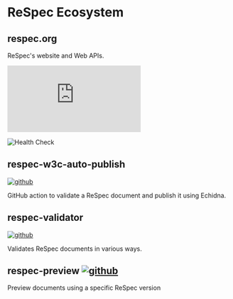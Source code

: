 # ReSpec Ecosystem

## respec.org

ReSpec's website and Web APIs.

[![github](https://badgen.net/badge/icon/marcoscaceres%2Frespec.org?label=github&icon=github&scale=1.2)](https://github.com/marcoscaceres/respec.org)

![Health Check](https://github.com/marcoscaceres/respec.org/workflows/Health%20Check/badge.svg)

## respec-w3c-auto-publish

[![github](https://badgen.net/badge/icon/w3c%2Frespec-w3c-auto-publish?label=github&icon=github&scale=1.2)](https://github.com/w3c/respec-w3c-auto-publish)

GitHub action to validate a ReSpec document and publish it using Echidna.

## respec-validator

[![github](https://badgen.net/badge/icon/marcoscaceres%2Frespec-validator?label=github&icon=github&scale=1.2)](https://github.com/marcoscaceres/respec-validator)

Validates ReSpec documents in various ways. 



## respec-preview [![github](https://badgen.net/badge/icon/sidvishnoi%2Frespec-preview?label=github&icon=github&scale=1.2)](https://github.com/sidvishnoi/respec-preview)

Preview documents using a specific ReSpec version 
